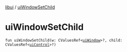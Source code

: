 [libui](README.md) / [uiWindowSetChild](ui-window-set-child.md)

# uiWindowSetChild

`fun uiWindowSetChild(w: CValuesRef<`[`uiWindow`](ui-window.md)`>?, child: CValuesRef<`[`uiControl`](ui-control/README.md)`>?)`
